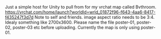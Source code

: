 Just a simple host for Unity to pull from for my vrchat map called Bvthroom.
https://vrchat.com/home/launch?worldId=wrld_01872f96-f643-4aa6-8417-f435247f3d7d
Note to self and friends. image aspect ratio needs to be 3:4. Idealy something like 2700x3600.
Please name the file poster-01, poster-02, poster-03 etc before uploading.
Currently the map is only using poster-01.
